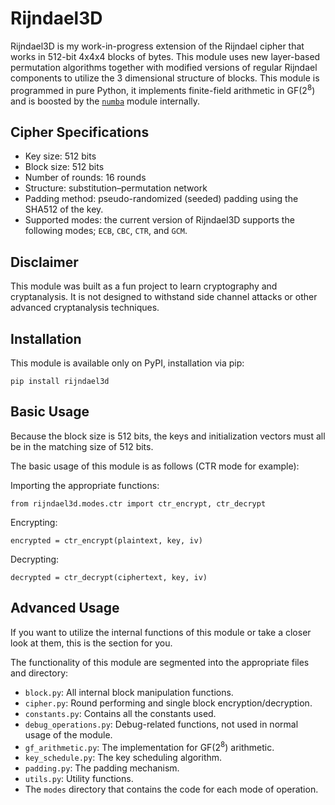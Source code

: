# Rijndael3D
Rijndael3D is my work-in-progress extension of the Rijndael cipher that works in 512-bit 4x4x4 blocks of bytes. This module uses new layer-based permutation algorithms together with modified versions of regular Rijndael components to utilize the 3 dimensional structure of blocks.
This module is programmed in pure Python, it implements finite-field arithmetic in GF(2<sup>8</sup>) and is boosted by the [`numba`](https://numba.pydata.org/) module internally.

## Cipher Specifications
- Key size: 512 bits
- Block size: 512 bits
- Number of rounds: 16 rounds
- Structure: substitution–permutation network
- Padding method: pseudo-randomized (seeded) padding using the SHA512 of the key.
- Supported modes: the current version of Rijndael3D supports the following modes; `ECB`, `CBC`, `CTR`, and `GCM`.

## Disclaimer
This module was built as a fun project to learn cryptography and cryptanalysis. It is not designed to withstand side channel attacks or other advanced cryptanalysis techniques.

## Installation
This module is available only on PyPI, installation via pip:
```
pip install rijndael3d
```

## Basic Usage
Because the block size is 512 bits, the keys and initialization vectors must all be in the matching size of 512 bits.

The basic usage of this module is as follows (CTR mode for example):

Importing the appropriate functions:
```
from rijndael3d.modes.ctr import ctr_encrypt, ctr_decrypt
```

Encrypting:
```
encrypted = ctr_encrypt(plaintext, key, iv)
```

Decrypting:
```
decrypted = ctr_decrypt(ciphertext, key, iv)
```

## Advanced Usage
If you want to utilize the internal functions of this module or take a closer look at them, this is the section for you. 

The functionality of this module are segmented into the appropriate files and directory:
- `block.py`:            All internal block manipulation functions.
- `cipher.py`:           Round performing and single block encryption/decryption.
- `constants.py`:        Contains all the constants used.
- `debug_operations.py`: Debug-related functions, not used in normal usage of the module.
- `gf_arithmetic.py`:    The implementation for GF(2<sup>8</sup>) arithmetic.
- `key_schedule.py`:     The key scheduling algorithm.
- `padding.py`:          The padding mechanism.
- `utils.py`:            Utility functions.
- The `modes` directory that contains the code for each mode of operation.
